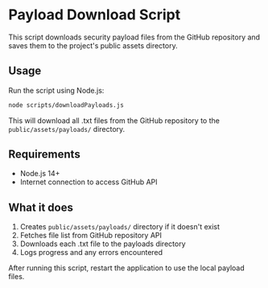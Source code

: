 
# Payload Download Script

This script downloads security payload files from the GitHub repository and saves them to the project's public assets directory.

## Usage

Run the script using Node.js:

```bash
node scripts/downloadPayloads.js
```

This will download all .txt files from the GitHub repository to the `public/assets/payloads/` directory.

## Requirements

- Node.js 14+
- Internet connection to access GitHub API

## What it does

1. Creates `public/assets/payloads/` directory if it doesn't exist
2. Fetches file list from GitHub repository API
3. Downloads each .txt file to the payloads directory
4. Logs progress and any errors encountered

After running this script, restart the application to use the local payload files.
